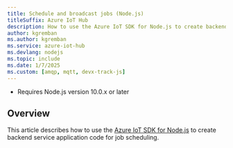 ```yaml
---
title: Schedule and broadcast jobs (Node.js)
titleSuffix: Azure IoT Hub
description: How to use the Azure IoT SDK for Node.js to create backend service application code for job scheduling.
author: kgremban
ms.author: kgremban
ms.service: azure-iot-hub
ms.devlang: nodejs
ms.topic: include
ms.date: 1/7/2025
ms.custom: [amqp, mqtt, devx-track-js]
---
```


  *  Requires Node.js version 10.0.x or later

## Overview

This article describes how to use the [Azure IoT SDK for Node.js](https://github.com/Azure/azure-iot-sdk-node) to create backend service application code for job scheduling.
